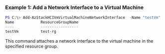 ### Example 1: Add a Network Interface to a Virtual Machine
```powershell
PS C:\> Add-AzStackHCIVmVirtualMachineNetworkInterface  -Name "testVm" -ResourceGroupName "test-rg"  -DataDiskNames "testNic"
Name            ResourceGroupName
----            -----------------
testVm          test-rg
```
This command attaches a network interface to the virtual machine in the specified resource group. 

